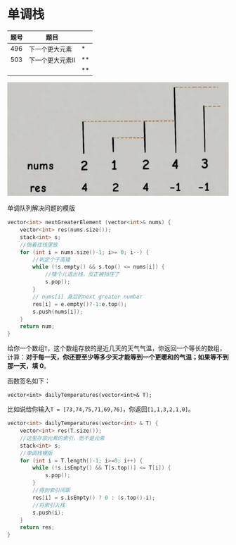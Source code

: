 # 单调栈

| 题号 | 题目             |      |
| ---- | ---------------- | ---- |
| 496  | 下一个更大元素   | *    |
| 503  | 下一个更大元素II | **   |
|      |                  | **   |

![image-20220703003819805](单调栈/image-20220703003819805.png)

单调队列解决问题的模版

```c++
vector<int> nextGreaterElement (vector<int>& nums) {
    vector<int> res(nums.size());
    stack<int> s;
    //倒着往栈里放
    for (int i = nums.size()-1; i>= 0; i--) {
        //判定个子高矮
        while (!s.empty() && s.top() <= nums[i]) {
            //矮个儿退出栈，反正被挡住了
            s.pop();
        }
        // nums[i] 身后的next greater number
        res[i] = e.empty()?-1:e.top();
        s.push(nums[i]);
    }
    return num;
}
```

给你一个数组`T`，这个数组存放的是近几天的天气气温，你返回一个等长的数组，计算：**对于每一天，你还要至少等多少天才能等到一个更暖和的气温；如果等不到那一天，填 0**。

函数签名如下：

```
vector<int> dailyTemperatures(vector<int>& T);
```

比如说给你输入`T = [73,74,75,71,69,76]`，你返回`[1,1,3,2,1,0]`。

```c++
vector<int> dailyTemperatures(vector<int> & T) {
    vector<int> res(T.size());
    //这里存放元素的索引，而不是元素
    stack<int> s;
    //单调栈模版
    for (int i = T.length()-1; i>=0; i++) {
        while (!s.isEmpty() && T[s.top()] <= T[i]) {
            s.pop();
        }
        //得到索引间距
        res[i] = s.isEmpty() ? 0 : (s.top()-i);
        //将索引入栈
        s.push(i);
    }
    return res;
}
```